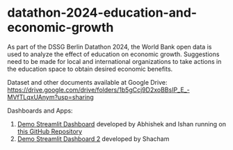 # datathon-2024-education-and-economic-growth
As part of the DSSG Berlin Datathon 2024, the World Bank open data is used to analyze the effect of education on economic growth. Suggestions need to be made for local and international organizations to take actions in the education space to obtain desired economic benefits.

Dataset and other documents available at Google Drive: https://drive.google.com/drive/folders/1b5gCcj9D2xoBBsIP_E_-MVfTLqxUAnym?usp=sharing

Dashboards and Apps:
1. [Demo Streamlit Dashboard](https://app-dssg-duppvf5addfsfw3vurycnk.streamlit.app/) developed by Abhishek and Ishan running on [this GitHub Repository](https://github.com/a2subedi/streamlit-dssg)
2. [Demo Streamlit Dashboard 2](https://aonhwqdzeqw424ry8rrspp.streamlit.app/) developed by Shacham
